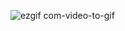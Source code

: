 ![ezgif com-video-to-gif](https://user-images.githubusercontent.com/60979458/111596012-f43d9500-87e1-11eb-9b58-f8d23c3691a8.gif)

